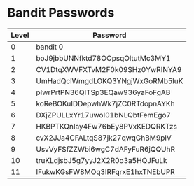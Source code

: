 # Bandit Passwords
|  Level  |  Password  |
| -------- | --------- |
|     0    |   bandit 0   |
|     1    |   boJ9jbbUNNfktd78OOpsqOltutMc3MY1   |
|     2    |   CV1DtqXWVFXTvM2F0k09SHz0YwRINYA9   |
|     3    |   UmHadQclWmgdLOKQ3YNgjWxGoRMb5luK   |
|     4    |   pIwrPrtPN36QITSp3EQaw936yaFoFgAB   |
|     5    |   koReBOKuIDDepwhWk7jZC0RTdopnAYKh   |
|     6    |   DXjZPULLxYr17uwoI01bNLQbtFemEgo7   |
|     7    |   HKBPTKQnIay4Fw76bEy8PVxKEDQRKTzs   |
|     8    |   cvX2JJa4CFALtqS87jk27qwqGhBM9plV   |
|     9    |   UsvVyFSfZZWbi6wgC7dAFyFuR6jQQUhR   |
|     10    |   truKLdjsbJ5g7yyJ2X2R0o3a5HQJFuLk   |
|     11    |   IFukwKGsFW8MOq3IRFqrxE1hxTNEbUPR   |
